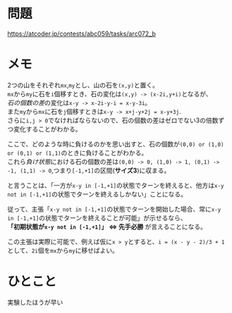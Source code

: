 # 問題

https://atcoder.jp/contests/abc059/tasks/arc072_b

# メモ

2つの山をそれぞれ`mx`,`my`とし、山の石を`(x,y)`と置く。\
`mx`から`my`に石を`i`個移すとき、石の変化は`(x,y) -> (x-2i,y+i)`となるが、\
*石の個数の差*の変化は`x-y -> x-2i-y-i = x-y-3i`。\
また`my`から`mx`に石を`j`個移すときは`x-y -> x+j-y+2j = x-y+3j`.\
さらに`i,j > 0`でなければならないので、石の個数の差はゼロでない3の倍数ずつ変化することがわかる。

ここで、どのような時に負けるのかを思い出すと、石の個数が`(0,0) or (1,0) or (0,1) or (1,1)`のときに負けることがわかる。\
これら*負け状態*における石の個数の差は`(0,0) -> 0, (1,0) -> 1, (0,1) -> -1, (1,1) -> 0`,つまり`[-1,+1]`の区間(**サイズ3**)に収まる。

と言うことは、「一方が`x-y in [-1,+1]`の状態でターンを終えると、他方は`x-y not in [-1,+1]`の状態でターンを終えるしかない」ことになる。

従って、主張「`x-y not in [-1,+1]`の状態でターンを開始した場合、常に`x-y in [-1,+1]`の状態でターンを終えることが可能」が示せるなら、\
**「初期状態が`x-y not in [-1,+1]`」 <=> 先手必勝** が言えることになる。

この主張は実際に可能で、例えば仮に`x > y`とすると、`i = (x - y - 2)/3 + 1`として、`2i`個を`mx`から`my`に移せばよい。

# ひとこと

実験したほうが早い

